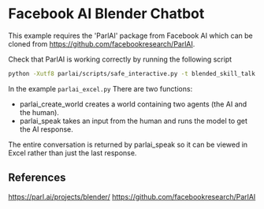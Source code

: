 # Facebook AI Blender Chatbot

This example requires the 'ParlAI' package from Facebook AI which can be cloned
from https://github.com/facebookresearch/ParlAI.

Check that ParlAI is working correctly by running the following script

```bash
python -Xutf8 parlai/scripts/safe_interactive.py -t blended_skill_talk -mf zoo:blender/blender_90M/model
```

In the example `parlai_excel.py` There are two functions:

- parlai_create_world creates a world containing two agents (the AI and the human).
- parlai_speak takes an input from the human and runs the model to get the AI response.

The entire conversation is returned by parlai_speak so it can be viewed in Excel
rather than just the last response.

## References

https://parl.ai/projects/blender/
https://github.com/facebookresearch/ParlAI
